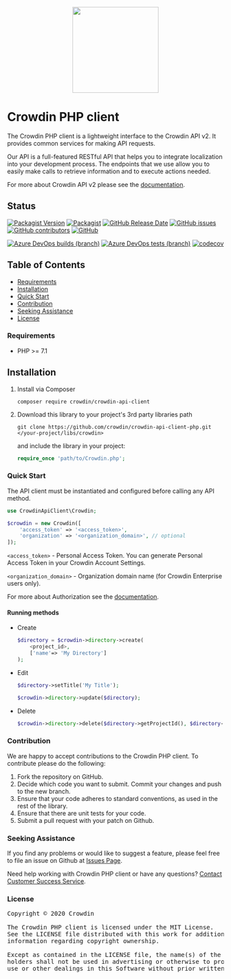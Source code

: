 [<p align="center"><img src="https://support.crowdin.com/assets/logos/crowdin-dark-symbol.png" data-canonical-src="https://support.crowdin.com/assets/logos/crowdin-dark-symbol.png" width="200" height="200" align="center"/></p>](https://crowdin.com)

# Crowdin PHP client

The Crowdin PHP client is a lightweight interface to the Crowdin API v2. It provides common services for making API requests.

Our API is a full-featured RESTful API that helps you to integrate localization into your development process. The endpoints that we use allow you to easily make calls to retrieve information and to execute actions needed.

For more about Crowdin API v2 please see the [documentation](https://support.crowdin.com/api/v2/). 

## Status

[![Packagist Version](https://img.shields.io/packagist/v/crowdin/crowdin-api-client?cacheSeconds=3600)](https://packagist.org/packages/crowdin/crowdin-api-client)
[![Packagist](https://img.shields.io/packagist/dt/crowdin/crowdin-api-client?cacheSeconds=3600)](https://packagist.org/packages/crowdin/crowdin-api-client)
[![GitHub Release Date](https://img.shields.io/github/release-date/crowdin/crowdin-api-client-php?cacheSeconds=3600)](https://github.com/crowdin/crowdin-api-client-php/releases)
[![GitHub issues](https://img.shields.io/github/issues/crowdin/crowdin-api-client-php?cacheSeconds=3600)](https://github.com/crowdin/crowdin-api-client-php/issues)
[![GitHub contributors](https://img.shields.io/github/contributors/crowdin/crowdin-api-client-php?cacheSeconds=3600)](https://github.com/crowdin/crowdin-api-client-php/graphs/contributors)
[![GitHub](https://img.shields.io/github/license/crowdin/crowdin-api-client-php?cacheSeconds=3600)](https://github.com/crowdin/crowdin-api-client-php/blob/master/LICENSE)


[![Azure DevOps builds (branch)](https://img.shields.io/azure-devops/build/crowdin/crowdin-api-client-php/15/master?logo=azure-pipelines&cacheSeconds=800)](https://dev.azure.com/crowdin/crowdin-api-client-php/_build/latest?definitionId=15&branchName=master)
[![Azure DevOps tests (branch)](https://img.shields.io/azure-devops/tests/crowdin/crowdin-api-client-php/16/master?cacheSeconds=800)](https://dev.azure.com/crowdin/crowdin-api-client-php/_build/latest?definitionId=15&branchName=master)
[![codecov](https://codecov.io/gh/crowdin/crowdin-api-client-php/branch/master/graph/badge.svg)](https://codecov.io/gh/crowdin/crowdin-api-client-php)

## Table of Contents
* [Requirements](#requirements)
* [Installation](#installation)
* [Quick Start](#quick-start)
* [Contribution](#contribution)
* [Seeking Assistance](#seeking-assistance)
* [License](#license)

### Requirements

* PHP >= 7.1

## Installation

1. Install via Composer

    `composer require crowdin/crowdin-api-client`

2. Download this library to your project's 3rd party libraries path

    ```
    git clone https://github.com/crowdin/crowdin-api-client-php.git </your-project/libs/crowdin>
    ```

    and include the library in your project:

    ```php
    require_once 'path/to/Crowdin.php';
    ```

### Quick Start

The API client must be instantiated and configured before calling any API method.

```php
use CrowdinApiClient\Crowdin;

$crowdin = new Crowdin([
    'access_token' => '<access_token>',
    'organization' => '<organization_domain>', // optional
]);
```

`<access_token>` - Personal Access Token. You can generate Personal Access Token in your Crowdin Account Settings.

`<organization_domain>` - Organization domain name (for Crowdin Enterprise users only).

For more about Authorization see the [documentation](https://support.crowdin.com/api/v2/#section/Introduction/Authorization).

#### Running methods

* Create
    ```php
    $directory = $crowdin->directory->create(
        <project_id>, 
        ['name'=> 'My Directory']
    );
    ```

* Edit
    ```php
    $directory->setTitle('My Title');

    $crowdin->directory->update($directory);
    ```

* Delete
    ```php
    $crowdin->directory->delete($directory->getProjectId(), $directory->getId());
    ```

### Contribution
We are happy to accept contributions to the Crowdin PHP client. To contribute please do the following:
1. Fork the repository on GitHub.
2. Decide which code you want to submit. Commit your changes and push to the new branch.
3. Ensure that your code adheres to standard conventions, as used in the rest of the library.
4. Ensure that there are unit tests for your code.
5. Submit a pull request with your patch on Github.

### Seeking Assistance
If you find any problems or would like to suggest a feature, please feel free to file an issue on Github at [Issues Page](https://github.com/crowdin/crowdin-api-client-php/issues).

Need help working with Crowdin PHP client or have any questions?
[Contact Customer Success Service](https://crowdin.com/contacts).

### License
<pre>
Copyright © 2020 Crowdin

The Crowdin PHP client is licensed under the MIT License.
See the LICENSE file distributed with this work for additional
information regarding copyright ownership.

Except as contained in the LICENSE file, the name(s) of the above copyright
holders shall not be used in advertising or otherwise to promote the sale,
use or other dealings in this Software without prior written authorization.
</pre>

